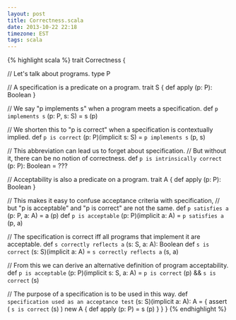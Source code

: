 ```yaml
---
layout: post
title: Correctness.scala
date: 2013-10-22 22:18
timezone: EST
tags: scala
---
```


{% highlight scala %}
trait Correctness {

  // Let's talk about programs.
  type P

  // A specification is a predicate on a program.
  trait S { def apply (p: P): Boolean }

  // We say "p implements s" when a program meets a specification.
  def `p implements s` (p: P, s: S) = s (p)

  // We shorten this to "p is correct" when a specification is contextually implied.
  def `p is correct` (p: P)(implicit s: S) = `p implements s` (p, s)

  // This abbreviation can lead us to forget about specification.
  // But without it, there can be no notion of correctness.
  def `p is intrinsically correct` (p: P): Boolean = ???

  // Acceptability is also a predicate on a program.
  trait A { def apply (p: P): Boolean }

  // This makes it easy to confuse acceptance criteria with specification,
  // but "p is acceptable" and "p is correct" are not the same.
  def `p satisfies a` (p: P, a: A) = a (p)
  def `p is acceptable` (p: P)(implicit a: A) = `p satisfies a` (p, a)

  // The specification is correct iff all programs that implement it are acceptable.
  def `s correctly reflects a` (s: S, a: A): Boolean
  def `s is correct` (s: S)(implicit a: A) = `s correctly reflects a` (s, a)

  // From this we can derive an alternative definition of program acceptability.
  def `p is acceptable` (p: P)(implicit s: S, a: A) =
    `p is correct` (p) && `s is correct` (s)

  // The purpose of a specification is to be used in this way.
  def `specification used as an acceptance test` (s: S)(implicit a: A): A = {
    assert ( `s is correct` (s) )
    new A { def apply (p: P) = s (p) }
  }
}
{% endhighlight %}
